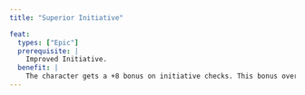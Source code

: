 ```yaml
---
title: "Superior Initiative"

feat:
  types: ["Epic"]
  prerequisite: |
    Improved Initiative.
  benefit: |
    The character gets a +8 bonus on initiative checks. This bonus overlaps (does not stack with) the bonus from Improved Initiative.
---
```

